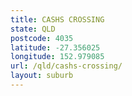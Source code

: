 ```yaml
---
title: CASHS CROSSING
state: QLD
postcode: 4035
latitude: -27.356025
longitude: 152.979085
url: /qld/cashs-crossing/
layout: suburb
---
```

